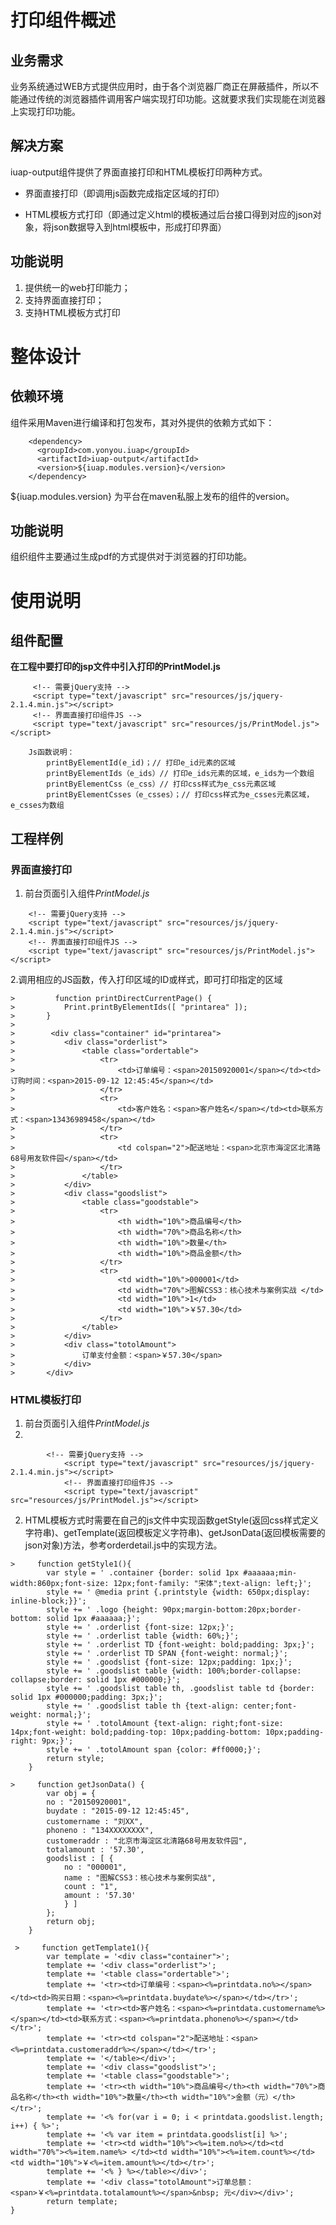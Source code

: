 
# 打印组件概述 #

## 业务需求 ##

业务系统通过WEB方式提供应用时，由于各个浏览器厂商正在屏蔽插件，所以不能通过传统的浏览器插件调用客户端实现打印功能。这就要求我们实现能在浏览器上实现打印功能。

## 解决方案 ##

iuap-output组件提供了界面直接打印和HTML模板打印两种方式。

* 界面直接打印（即调用js函数完成指定区域的打印）   

* HTML模板方式打印（即通过定义html的模板通过后台接口得到对应的json对象，将json数据导入到html模板中，形成打印界面）

## 功能说明 ##

1.	提供统一的web打印能力；
2.	支持界面直接打印；
3.	支持HTML模板方式打印


# 整体设计 #

## 依赖环境 ##

组件采用Maven进行编译和打包发布，其对外提供的依赖方式如下：
```
	<dependency>
      <groupId>com.yonyou.iuap</groupId>
	  <artifactId>iuap-output</artifactId>
	  <version>${iuap.modules.version}</version>
    </dependency>
```
${iuap.modules.version} 为平台在maven私服上发布的组件的version。

## 功能说明 ##

组织组件主要通过生成pdf的方式提供对于浏览器的打印功能。 

# 使用说明 #

## 组件配置 ##

**在工程中要打印的jsp文件中引入打印的PrintModel.js**
```
	 <!-- 需要jQuery支持 -->
	 <script type="text/javascript" src="resources/js/jquery-2.1.4.min.js"></script>
	 <!-- 界面直接打印组件JS -->
	 <script type="text/javascript" src="resources/js/PrintModel.js"></script>
    
    Js函数说明：  
	    printByElementId(e_id)；// 打印e_id元素的区域
	    printByElementIds（e_ids）// 打印e_ids元素的区域，e_ids为一个数组
	    printByElementCss（e_css）// 打印css样式为e_css元素区域
	    printByElementCsses（e_csses）；// 打印css样式为e_csses元素区域，e_csses为数组 
```	

## 工程样例 ##

### 界面直接打印 ###

1. 前台页面引入组件*PrintModel.js*  
```
	<!-- 需要jQuery支持 -->
	<script type="text/javascript" src="resources/js/jquery-2.1.4.min.js"></script>
	<!-- 界面直接打印组件JS -->
	<script type="text/javascript" src="resources/js/PrintModel.js"></script>
```

2.调用相应的JS函数，传入打印区域的ID或样式，即可打印指定的区域 

```
>    	  function printDirectCurrentPage() {
>     		Print.printByElementIds([ "printarea" ]);
>     	}   
> 
>        <div class="container" id="printarea">
> 			<div class="orderlist">
> 				<table class="ordertable">
> 					<tr>
> 						<td>订单编号：<span>20150920001</span></td><td>订购时间：<span>2015-09-12 12:45:45</span></td>
> 					</tr>
> 					<tr>
> 						<td>客户姓名：<span>客户姓名</span></td><td>联系方式：<span>13436989458</span></td>
> 					</tr>
> 					<tr>
> 						<td colspan="2">配送地址：<span>北京市海淀区北清路68号用友软件园</span></td>
> 					</tr>
> 				</table>
> 			</div>
> 			<div class="goodslist">
> 				<table class="goodstable">
> 					<tr>
> 						<th width="10%">商品编号</th>
> 						<th width="70%">商品名称</th>
> 						<th width="10%">数量</th>
> 						<th width="10%">商品金额</th>
> 					</tr>
> 					<tr>
> 						<td width="10%">000001</td>
> 						<td width="70%">图解CSS3：核心技术与案例实战 </td>
> 						<td width="10%">1</td>
> 						<td width="10%">￥57.30</td>
> 					</tr>
> 				</table>
> 			</div>
> 			<div class="totolAmount">
> 				订单支付金额：<span>￥57.30</span>
> 			</div>
> 		</div>
```

### HTML模板打印 ###

1. 前台页面引入组件*PrintModel.js*  
2. 
```
		<!-- 需要jQuery支持 -->
			<script type="text/javascript" src="resources/js/jquery-2.1.4.min.js"></script>
			<!-- 界面直接打印组件JS -->
			<script type="text/javascript" src="resources/js/PrintModel.js"></script>
```

2. HTML模板方式时需要在自己的js文件中实现函数getStyle(返回css样式定义字符串)、getTemplate(返回模板定义字符串)、getJsonData(返回模板需要的json对象)方法，参考orderdetail.js中的实现方法。 

```
>     function getStyle1(){
	    var style = ' .container {border: solid 1px #aaaaaa;min-width:860px;font-size: 12px;font-family: "宋体";text-align: left;}';
	    style += ' @media print {.printstyle {width: 650px;display: inline-block;}}';
	    style += ' .logo {height: 90px;margin-bottom:20px;border-bottom: solid 1px #aaaaaa;}';
		style += ' .orderlist {font-size: 12px;}';
		style += ' .orderlist table {width: 60%;}';
		style += ' .orderlist TD {font-weight: bold;padding: 3px;}';
		style += ' .orderlist TD SPAN {font-weight: normal;}';
		style += ' .goodslist {font-size: 12px;padding: 1px;}';
		style += ' .goodslist table {width: 100%;border-collapse: collapse;border: solid 1px #000000;}';
		style += ' .goodslist table th, .goodslist table td {border: solid 1px #000000;padding: 3px;}';
		style += ' .goodslist table th {text-align: center;font-weight: normal;}';
		style += ' .totolAmount {text-align: right;font-size: 14px;font-weight: bold;padding-top: 10px;padding-bottom: 10px;padding-right: 9px;}';
		style += ' .totolAmount span {color: #ff0000;}';
		return style;
	}

>     function getJsonData() {
	    var obj = {
		no : "20150920001",
		buydate : "2015-09-12 12:45:45",
		customername : "刘XX",
		phoneno : "134XXXXXXXX",
		customeraddr : "北京市海淀区北清路68号用友软件园",
		totalamount : '57.30',
		goodslist : [ {
			no : "000001",
			name : "图解CSS3：核心技术与案例实战",
			count : "1",
			amount : '57.30'
			} ]
		};
		return obj;
	}

 >     function getTemplate1(){
		var template = '<div class="container">';
		template += '<div class="orderlist">';
		template += '<table class="ordertable">';
		template += '<tr><td>订单编号：<span><%=printdata.no%></span></td><td>购买日期：<span><%=printdata.buydate%></span></td></tr>';
		template += '<tr><td>客户姓名：<span><%=printdata.customername%></span></td><td>联系方式：<span><%=printdata.phoneno%></span></td></tr>';
		template += '<tr><td colspan="2">配送地址：<span><%=printdata.customeraddr%></span></td></tr>';
		template += '</table></div>';
		template += '<div class="goodslist">';
		template += '<table class="goodstable">';
		template += '<tr><th width="10%">商品编号</th><th width="70%">商品名称</th><th width="10%">数量</th><th width="10%">金额（元）</th></tr>';
		template += '<% for(var i = 0; i < printdata.goodslist.length; i++) { %>';
		template += '<% var item = printdata.goodslist[i] %>';
		template += '<tr><td width="10%"><%=item.no%></td><td width="70%"><%=item.name%> </td><td width="10%"><%=item.count%></td><td width="10%">￥<%=item.amount%></td></tr>';
		template += '<% } %></table></div>';
		template += '<div class="totolAmount">订单总额：<span>￥<%=printdata.totalamount%></span>&nbsp; 元</div></div>';
		return template;
}
```







